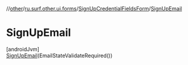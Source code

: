 //[other](../../../../index.md)/[ru.surf.other.ui.forms](../../index.md)/[SignUpCredentialFieldsForm](../index.md)/[SignUpEmail](index.md)

# SignUpEmail

[androidJvm]\
[SignUpEmail](index.md)(EmailStateValidateRequired())

